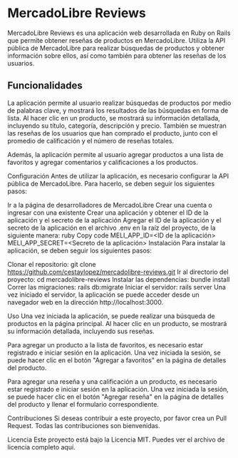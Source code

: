 # MercadoLibre Reviews

MercadoLibre Reviews es una aplicación web desarrollada en Ruby on Rails que permite obtener reseñas de productos en MercadoLibre. Utiliza la API pública de MercadoLibre para realizar búsquedas de productos y obtener información sobre ellos, así como también para obtener las reseñas de los usuarios.

## Funcionalidades

La aplicación permite al usuario realizar búsquedas de productos por medio de palabras clave, y mostrará los resultados de las búsquedas en forma de lista. Al hacer clic en un producto, se mostrará su información detallada, incluyendo su título, categoría, descripción y precio. También se muestran las reseñas de los usuarios que han comprado el producto, junto con el promedio de calificación y el número de reseñas totales.

Además, la aplicación permite al usuario agregar productos a una lista de favoritos y agregar comentarios y calificaciones a los productos.

Configuración
Antes de utilizar la aplicación, es necesario configurar la API pública de MercadoLibre. Para hacerlo, se deben seguir los siguientes pasos:

Ir a la página de desarrolladores de MercadoLibre
Crear una cuenta o ingresar con una existente
Crear una aplicación y obtener el ID de la aplicación y el secreto de la aplicación
Agregar el ID de la aplicación y el secreto de la aplicación en el archivo .env en la raíz del proyecto, de la siguiente manera:
ruby
Copy code
MELI_APP_ID=<ID de la aplicación>
MELI_APP_SECRET=<Secreto de la aplicación>
Instalación
Para instalar la aplicación, se deben seguir los siguientes pasos:

Clonar el repositorio: git clone https://github.com/cestaylopez/mercadolibre-reviews.git
Ir al directorio del proyecto: cd mercadolibre-reviews
Instalar las dependencias: bundle install
Correr las migraciones: rails db:migrate
Iniciar el servidor: rails server
Una vez iniciado el servidor, la aplicación se puede acceder desde un navegador web en la dirección http://localhost:3000.

Uso
Una vez iniciada la aplicación, se puede realizar una búsqueda de productos en la página principal. Al hacer clic en un producto, se mostrará su información detallada, incluyendo sus reseñas.

Para agregar un producto a la lista de favoritos, es necesario estar registrado e iniciar sesión en la aplicación. Una vez iniciada la sesión, se puede hacer clic en el botón "Agregar a favoritos" en la página de detalles del producto.

Para agregar una reseña y una calificación a un producto, es necesario estar registrado e iniciar sesión en la aplicación. Una vez iniciada la sesión, se puede hacer clic en el botón "Agregar reseña" en la página de detalles del producto y llenar el formulario correspondiente.

Contribuciones
Si deseas contribuir a este proyecto, por favor crea un Pull Request. Todas las contribuciones son bienvenidas.

Licencia
Este proyecto está bajo la Licencia MIT. Puedes ver el archivo de licencia completo aquí.